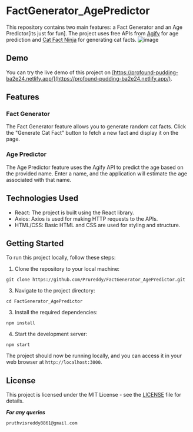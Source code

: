 # FactGenerator_AgePredictor

This repository contains two main features: a Fact Generator and an Age Predictor[its just for fun]. The project uses free APIs from [Agify](https://api.agify.io) for age prediction and [Cat Fact Ninja](https://catfact.ninja/fact) for generating cat facts.
![image](https://github.com/Prureddy/FactGenerator_AgePredictor/assets/99805816/fe3f9ef4-9221-49e3-8bb1-2aff1bbca1ce)


## Demo

You can try the live demo of this project on [https://profound-pudding-ba2e24.netlify.app/](https://profound-pudding-ba2e24.netlify.app/).

## Features

### Fact Generator

The Fact Generator feature allows you to generate random cat facts. Click the "Generate Cat Fact" button to fetch a new fact and display it on the page.

### Age Predictor

The Age Predictor feature uses the Agify API to predict the age based on the provided name. Enter a name, and the application will estimate the age associated with that name.

## Technologies Used

- React: The project is built using the React library.
- Axios: Axios is used for making HTTP requests to the APIs.
- HTML/CSS: Basic HTML and CSS are used for styling and structure.

## Getting Started

To run this project locally, follow these steps:

1. Clone the repository to your local machine:
 ```
git clone https://github.com/Prureddy/FactGenerator_AgePredictor.git
```

3. Navigate to the project directory:
```
cd FactGenerator_AgePredictor
```
3. Install the required dependencies:
```
npm install
```
4. Start the development server:
```
npm start
```

The project should now be running locally, and you can access it in your web browser at `http://localhost:3000`.

## License

This project is licensed under the MIT License - see the [LICENSE](LICENSE) file for details.

***For any queries*** 
```
pruthvisreddy8861@gmail.com
```
